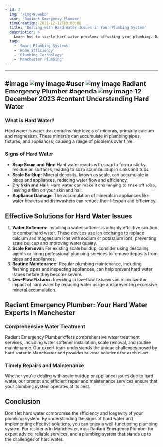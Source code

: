 ```yaml
---
- id: 2
  img: '/img/9.webp'
  user: 'Radiant Emergency Plumber'
  timeCreation: 2021-12-12T00:00:00
  title: 'Dealing with Hard Water Issues in Your Plumbing System'
  description: >
    Learn how to tackle hard water problems affecting your plumbing. Discover effective solutions and trust Radiant Emergency Plumber for expert advice and services in Manchester.
  tags:
    - 'Smart Plumbing Systems'
    - 'Home Efficiency'
    - 'Plumbing Technology'
    - 'Manchester Plumbing'
---
```


----------------------
#image
![my image](/img/10.webp)
#user
![my image](https://img.icons8.com/material-rounded/24/0000ff/user.png)
Radiant Emergency Plumber
#agenda
![my image](https://img.icons8.com/external-tanah-basah-basic-outline-tanah-basah/24/0000ff/external-agenda-strategy-tanah-basah-basic-outline-tanah-basah.png)
12 December 2023
#content
Understanding Hard Water
------------------------

### What is Hard Water?

Hard water is water that contains high levels of minerals, primarily calcium and magnesium. These minerals can accumulate in plumbing pipes, fixtures, and appliances, causing a range of problems over time.

### Signs of Hard Water

- **Soap Scum and Film:** Hard water reacts with soap to form a sticky residue on surfaces, leading to soap scum buildup in sinks and tubs.
- **Scale Buildup:** Mineral deposits, known as scale, can accumulate in pipes and appliances, reducing water flow and efficiency.
- **Dry Skin and Hair:** Hard water can make it challenging to rinse off soap, leaving a film on your skin and hair.
- **Appliance Damage:** The accumulation of minerals in appliances like water heaters and dishwashers can reduce their lifespan and efficiency.

Effective Solutions for Hard Water Issues
------------------------------------------

1. **Water Softeners:** Installing a water softener is a highly effective solution to combat hard water. These devices use ion exchange to replace calcium and magnesium ions with sodium or potassium ions, preventing scale buildup and improving water quality.
2. **Scale Removal:** For existing scale buildup, consider using descaling agents or hiring professional plumbing services to remove deposits from pipes and appliances.
3. **Routine Maintenance:** Regular plumbing maintenance, including flushing pipes and inspecting appliances, can help prevent hard water issues before they become severe.
4. **Low-Flow Fixtures:** Investing in low-flow fixtures can minimize the impact of hard water by reducing water usage and preventing excessive mineral accumulation.

Radiant Emergency Plumber: Your Hard Water Experts in Manchester
-----------------------------------------------------------------

### Comprehensive Water Treatment

Radiant Emergency Plumber offers comprehensive water treatment services, including water softener installation, scale removal, and routine maintenance. Our expert team understands the unique challenges posed by hard water in Manchester and provides tailored solutions for each client.

### Timely Repairs and Maintenance

Whether you're dealing with scale buildup or appliance issues due to hard water, our prompt and efficient repair and maintenance services ensure that your plumbing system operates at its best.

Conclusion
----------

Don't let hard water compromise the efficiency and longevity of your plumbing system. By understanding the signs of hard water and implementing effective solutions, you can enjoy a well-functioning plumbing system. For residents in Manchester, trust Radiant Emergency Plumber for expert advice, reliable services, and a plumbing system that stands up to the challenges of hard water.

